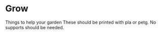 # Grow
Things to help your garden
These should be printed with pla or petg. No supports should be needed.
